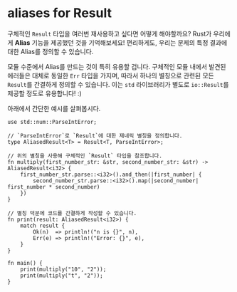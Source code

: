 # aliases for Result

구체적인 `Result` 타입을 여러번 재사용하고 싶다면 어떻게 해야할까요? Rust가 우리에게 **Alias** 기능을 제공했던 것을 기억해보세요! 편리하게도, 우리는 문제의 특정 결과에 대한 Alias를 정의할 수 있습니다.

모듈 수준에서 Alias를 만드는 것이 특히 유용할 겁니다. 구체적인 모듈 내에서 발견된 에러들은 대체로 동일한 `Err` 타입을 가지며, 따라서 하나의 별칭으로 관련된 모든 `Result`를 간결하게 정의할 수 있습니다. 이는 `std` 라이브러리가 별도로 `io::Result`를 제공할 정도로 유용합니다! :)

아래에서 간단한 예시를 살펴봅시다.

```rust,editable
use std::num::ParseIntError;

// `ParseIntError`로 `Result`에 대한 제네릭 별칭을 정의합니다.
type AliasedResult<T> = Result<T, ParseIntError>;

// 위의 별칭을 사용해 구체적인 `Result` 타입을 참조합니다.
fn multiply(first_number_str: &str, second_number_str: &str) -> AliasedResult<i32> {
    first_number_str.parse::<i32>().and_then(|first_number| {
        second_number_str.parse::<i32>().map(|second_number| first_number * second_number)
    })
}

// 별칭 덕분에 코드를 간결하게 작성할 수 있습니다.
fn print(result: AliasedResult<i32>) {
    match result {
        Ok(n)  => println!("n is {}", n),
        Err(e) => println!("Error: {}", e),
    }
}

fn main() {
    print(multiply("10", "2"));
    print(multiply("t", "2"));
}
```